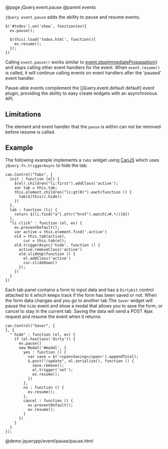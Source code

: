 @page jQuery.event.pause
@parent events

`jQuery.event.pause` adds the ability to pause and  resume events.

    $('#todos').on('show', function(ev){
      ev.pause();
      
      $(this).load('todos.html', function(){
        ev.resume();
      });
    })

Calling `event.pause()` works similar to
[event.stopImmediatePropagation()](http://api.jquery.com/event.stopImmediatePropagation/) and
stops calling other event handlers for the  event.
When `event.resume()` is called, it will continue calling events on event handlers
after the 'paused' event handler.

Pause-able events complement the [jQuery.event.default default]
event plugin, providing the ability to easy create widgets with
an asynchronous API.  

## Limitations

The element and event handler that the <code>pause</code> is within can not be removed before 
resume is called.

## Example

The following example implements a `tabs` widget using [CanJS](http://canjs.us) which uses `jQuery.fn.triggerAsync` to hide the tab:

    can.Control("Tabs", {
      init : function (el) {
        $(el).children("li:first").addClass('active');
        var tab = this.tab;
        this.element.children("li:gt(0)").each(function () {
          tab($(this)).hide()
        })
      },
      tab : function (li) {
        return $(li.find("a").attr("href").match(/#.*/)[0])
      },
      "li click" : function (el, ev) {
        ev.preventDefault();
        var active = this.element.find('.active')
        old = this.tab(active),
            cur = this.tab(el);
        old.triggerAsync('hide', function () {
          active.removeClass('active')
          old.slideUp(function () {
            el.addClass('active')
            cur.slideDown()
          });
        })
      }
    })

Each tab panel contains a form to input data and has a `Dirtybit` control attached to it which keeps track if the form has been saved or not. When the form data changes and you go to another tab The `Saver` widget will pause the `hide` event and show a modal that allows you to save the form, or cancel to stay in the current tab. Saving the data will send a POST Ajax request and resume the event when it returns:

    can.Control("Saver", {
    }, {
      " hide" : function (el, ev) {
        if (el.hasClass('dirty')) {
          ev.pause()
          new Modal('#modal', {
            yes : function () {
              var save = $('<span>Saving</span>').appendTo(el);
              $.post("/update", el.serialize(), function () {
                save.remove();
                el.trigger('set');
                ev.resume();
              })
            },
            no : function () {
              ev.resume();
            },
            cancel : function () {
              ev.preventDefault();
              ev.resume();
            }
          })
        }
      }
    });

@demo jquerypp/event/pause/pause.html